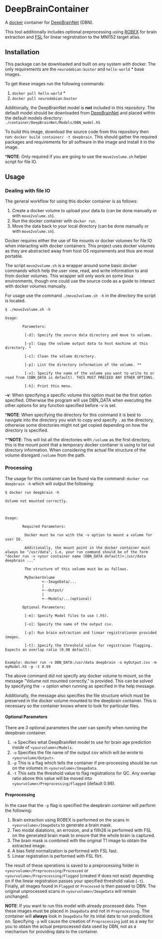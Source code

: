 # DeepBrainContainer
A [docker](https://www.docker.com/) container for [DeepBrainNet](https://github.com/vishnubashyam/DeepBrainNet) (DBN).

This tool additionally includes optional preprocessing using [ROBEX](https://www.nitrc.org/projects/robex) for brain extraction and [FSL](https://fsl.fmrib.ox.ac.uk/fsl/fslwiki/FLIRT) for linear regirstration to the MNI152 target atlas.

## Installation
This package can be downloaded and built on any system with docker. The only requirements are the `neurodebian:buster` and `hello-world` * base images.

To get these images run the following commands:
1. `docker pull hello-world` *
2. `docker pull neurodebian:buster`

Additionally, the DeepBrainNet model is __not__ included in this repository. The default model should be downloaded from [DeepBrainNet](https://github.com/vishnubashyam/DeepBrainNet) and placed within the default models directory:
`./container/DeepBrainNet/Models/DBN_model.h5`

To build this image, download the source code from this repository then run: `docker build container/ -t deepbrain`.
This should gather the required packages and requirements for all software in the image and install it in the image.

*__NOTE__:  Only required if you are going to use the `move2volume.sh` helper script for file IO.

## Usage
### Dealing with file IO

The general workflow for using this docker container is as follows:
1. Create a docker volume to upload your data to (can be done manually or with `move2volume.sh`).
2. Run the docker container with `docker run`.
3. Move the data back to your local directory (can be done manually or with `move2volume.sh`).

Docker requires either the use of file mounts or docker volumes for file IO when interacting with docker containers. This project uses docker volumes as they are abstracted away from host OS requirements and thus are most portable.

The script `move2volume.sh` is a wrapper around some basic docker commands which help the user view, read, and write information to and from docker volumes. This wrapper will only work on some linux environments, though one could use the source code as a guide to interact with docker volumes manually.

For usage use the command `./move2volume.sh -h` in the directory the script is located.
```
$ ./move2volume.sh -h

Usage:

        Parameters:

         [-d]: Specify the source data directory and move to volume.

         [-y]: Copy the volume output data to host machine at this directory. *

         [-c]: Clean the volume directory.

         [-p]: List the directory information of the volume. **

         [-v]: Specify the name of the volume you want to write to or read from (DBN_DATA is default). THIS MUST PRECEED ANY OTHER OPTIONS.

         [-h]: Print this menu.
```
__-v__: When specifying a specific volume this option must be the first option specified. Otherwise the program will use DBN_DATA when executing the other options for any function specified before -v is set.

*__NOTE__: When specifying the directory for this command it is best to navigate into the directory you wish to copy and specify `.` as the directory, otherwise
           some directories might not get copied depending on how the directory is specified.

**__NOTE__: This will list all the directories with `/volume` as the first directory, this is the mount point that a temporary docker contianer is using to list
            out directory information. When considering the actual file structure of the volume disregard `/volume` from the path. 

### Processing

The usage for this container can be found via the command: `docker run deepbrain -h` which will output the following:
```
$ docker run deepbrain -h

Volume not mounted correctly.



Usage:

        Required Parameters:

         Docker must be run with the -v option to mount a volume for user IO.

         Additionally, the mount point in the docker container must always be "/usr/data", i.e. your run command should be of the form "docker run -v <your container name (DBN_DATA default)>:/usr/data deepbrain ..."

         The structure of this volume must be as follows.

         MyDockerVolume
                 +--ImageData/...
                 |
                 +--Output/
                 |
                 +--Models/...(optional)

        Optional Parameters:

         [-m]: Specify Model files to use (.h5).

         [-o]: Specify the name of the output csv.

         [-p]: Run brain extraction and linear registrationon provided images.

         [-t]: Specify the threshold value for registraion flagging. Expects an overlap ratio (0.98 default).


Example: docker run -v DBN_DATA:/usr/data deepbrain -o myOutput.csv -m myModel.h5 -p -t 0.99
```

The above command did not specify any docker volume to mount, so the message "Volume not mounted correctly." is provided. This can be solved by 
specifying the `-v` option when running as specified in the help message.

Additionally, the message also specifies the file structure which must be preserved in the docker volume mounted to the deepbrain container.
This is necessary so the container knows where to look for particular files.

#### Optional Parameters

There are 3 optional parameters the user can specify when running the deepbrain container.
1. `-m` Specifies what DeepBrainNet model to use for brain age prediction inside of `<yourvolume>/Models`.
2. `-o` Specifies the file name of the output csv which will be wrote to `<yourvolume/Output>`.
3. `-p` This is a flag which tells the container if pre-processing should be run on the volumes in `<yourvolume>/ImageData`.
4. `-t` This sets the threshold value to flag registrations for QC. Any overlap ratio above this value will be moved into `<yourvolume>/Preprocessing/Flagged` (default 0.98).

#### Preprocessing
In the case that the `-p` flag is specified the deepbrain container will perform the following:
1. Brain extraction using ROBEX is performed on the scans in `<yourvolume>/ImageData` to generate a brain mask.
2. Two modal dialations, an errosion, and a fillh26 is performed with FSL on the generated brain mask to ensure that the whole brain is captured.
3. The brain mask is combined with the original T1 image to obtain the extracted image.
4. A bias field normalization is performed with FSL fast.
5. Linear registration is performed with FSL flirt.

The result of these operations is saved to a preprocessing folder in `<yourvolume>/Preprocessing/Processed` or  
`<yourvolume>/Preprocessing/Flagged` (created if does not exist) depending on if the linear registration passes your specified threshold value (`-t`). 
Finally, all images found in `Flagged` or `Processed` is then passed to DBN. The original unprocessed scans in `<yourvolume>/ImageData` will remain unchanged.

__NOTE__: If you want to run this model with already processed data. Then these images must be placed in `ImageData` and not in `Preprocessing`. 
The container will __always__ look in `ImageData` for its inital data to run predicitions on. Specifying `-p` will cause the creation of `Preprocessing` just as 
a way for you to obtain the actual preprocessed data used by DBN, not as a mechanism for providing data to the container.
